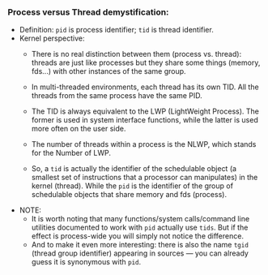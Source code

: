### Process versus Thread demystification:

* Definition: `pid` is process identifier; `tid` is thread identifier.
* Kernel perspective:
  * There is no real distinction between them (process vs. thread):
    threads are just like processes but they share some things (memory, fds...) with other instances of the same group.

  * In multi-threaded environments, each thread has its own TID. All the threads from the same process have the same PID.

  * The TID is always equivalent to the LWP (LightWeight Process).
    The former is used in system interface functions, while the latter is used more often on the user side.

  * The number of threads within a process is the NLWP, which stands for the Number of LWP.

  * So, a `tid` is actually the identifier of the schedulable object
    (a smallest set of instructions that a processor can manipulates) in the kernel (thread).
    While the `pid` is the identifier of the group of schedulable objects that share memory and fds (process).
* NOTE:
  * It is worth noting that many functions/system calls/command line utilities documented to work with `pid` actually use `tids`.
    But if the effect is process-wide you will simply not notice the difference.
  * And to make it even more interesting: there is also the name `tgid` (thread group identifier) appearing in sources — you can already guess it is synonymous with `pid`.

